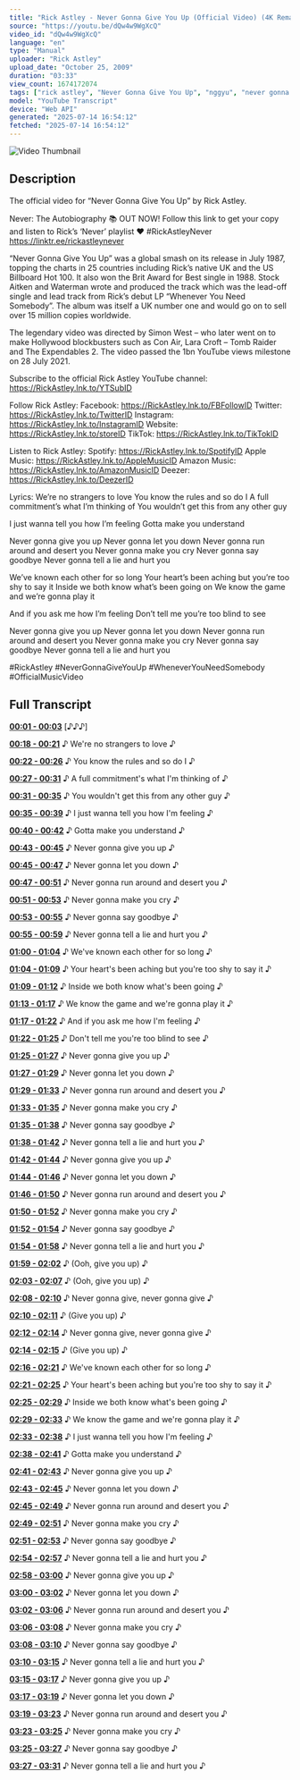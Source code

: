 ```yaml
---
title: "Rick Astley - Never Gonna Give You Up (Official Video) (4K Remaster)"
source: "https://youtu.be/dQw4w9WgXcQ"
video_id: "dQw4w9WgXcQ"
language: "en"
type: "Manual"
uploader: "Rick Astley"
upload_date: "October 25, 2009"
duration: "03:33"
view_count: 1674172074
tags: ["rick astley", "Never Gonna Give You Up", "nggyu", "never gonna give you up lyrics", "rick rolled", "Rick Roll", "rick astley official", "rickrolled", "Fortnite song", "Fortnite event", "Fortnite dance", "fortnite never gonna give you up", "rick roll", "rickrolling", "rick rolling", "never gonna give you up", "80s music", "rick astley new", "animated video", "rickroll", "meme songs", "never gonna give u up lyrics", "Rick Astley 2022", "never gonna let you down", "animated", "rick rolls 2022", "never gonna give you up karaoke"]
model: "YouTube Transcript"
device: "Web API"
generated: "2025-07-14 16:54:12"
fetched: "2025-07-14 16:54:12"
---
```


![Video Thumbnail](Thumbnails/dQw4w9WgXcQ_thumbnail.jpg)

## Description

The official video for “Never Gonna Give You Up” by Rick Astley. 

Never: The Autobiography 📚 OUT NOW! 
Follow this link to get your copy and listen to Rick’s ‘Never’ playlist ❤️ #RickAstleyNever
https://linktr.ee/rickastleynever

“Never Gonna Give You Up” was a global smash on its release in July 1987, topping the charts in 25 countries including Rick’s native UK and the US Billboard Hot 100.  It also won the Brit Award for Best single in 1988. Stock Aitken and Waterman wrote and produced the track which was the lead-off single and lead track from Rick’s debut LP “Whenever You Need Somebody”.  The album was itself a UK number one and would go on to sell over 15 million copies worldwide.

The legendary video was directed by Simon West – who later went on to make Hollywood blockbusters such as Con Air, Lara Croft – Tomb Raider and The Expendables 2.  The video passed the 1bn YouTube views milestone on 28 July 2021.

Subscribe to the official Rick Astley YouTube channel: https://RickAstley.lnk.to/YTSubID

Follow Rick Astley:
Facebook: https://RickAstley.lnk.to/FBFollowID 
Twitter: https://RickAstley.lnk.to/TwitterID 
Instagram: https://RickAstley.lnk.to/InstagramID 
Website: https://RickAstley.lnk.to/storeID 
TikTok: https://RickAstley.lnk.to/TikTokID

Listen to Rick Astley:
Spotify: https://RickAstley.lnk.to/SpotifyID 
Apple Music: https://RickAstley.lnk.to/AppleMusicID 
Amazon Music: https://RickAstley.lnk.to/AmazonMusicID 
Deezer: https://RickAstley.lnk.to/DeezerID 

Lyrics:
We’re no strangers to love
You know the rules and so do I
A full commitment’s what I’m thinking of
You wouldn’t get this from any other guy

I just wanna tell you how I’m feeling
Gotta make you understand

Never gonna give you up
Never gonna let you down
Never gonna run around and desert you
Never gonna make you cry
Never gonna say goodbye
Never gonna tell a lie and hurt you

We’ve known each other for so long
Your heart’s been aching but you’re too shy to say it
Inside we both know what’s been going on
We know the game and we’re gonna play it

And if you ask me how I’m feeling
Don’t tell me you’re too blind to see

Never gonna give you up
Never gonna let you down
Never gonna run around and desert you
Never gonna make you cry
Never gonna say goodbye
Never gonna tell a lie and hurt you

#RickAstley #NeverGonnaGiveYouUp #WheneverYouNeedSomebody #OfficialMusicVideo

## Full Transcript

**[00:01 - 00:03](https://youtu.be/dQw4w9WgXcQ&t=1s)** [♪♪♪]

**[00:18 - 00:21](https://youtu.be/dQw4w9WgXcQ&t=18s)** ♪ We're no strangers to love ♪

**[00:22 - 00:26](https://youtu.be/dQw4w9WgXcQ&t=22s)** ♪ You know the rules
and so do I ♪

**[00:27 - 00:31](https://youtu.be/dQw4w9WgXcQ&t=27s)** ♪ A full commitment's
what I'm thinking of ♪

**[00:31 - 00:35](https://youtu.be/dQw4w9WgXcQ&t=31s)** ♪ You wouldn't get this
from any other guy ♪

**[00:35 - 00:39](https://youtu.be/dQw4w9WgXcQ&t=35s)** ♪ I just wanna tell you
how I'm feeling ♪

**[00:40 - 00:42](https://youtu.be/dQw4w9WgXcQ&t=40s)** ♪ Gotta make you understand ♪

**[00:43 - 00:45](https://youtu.be/dQw4w9WgXcQ&t=43s)** ♪ Never gonna give you up ♪

**[00:45 - 00:47](https://youtu.be/dQw4w9WgXcQ&t=45s)** ♪ Never gonna let you down ♪

**[00:47 - 00:51](https://youtu.be/dQw4w9WgXcQ&t=47s)** ♪ Never gonna run around
and desert you ♪

**[00:51 - 00:53](https://youtu.be/dQw4w9WgXcQ&t=51s)** ♪ Never gonna make you cry ♪

**[00:53 - 00:55](https://youtu.be/dQw4w9WgXcQ&t=53s)** ♪ Never gonna say goodbye ♪

**[00:55 - 00:59](https://youtu.be/dQw4w9WgXcQ&t=55s)** ♪ Never gonna tell a lie
and hurt you ♪

**[01:00 - 01:04](https://youtu.be/dQw4w9WgXcQ&t=60s)** ♪ We've known each other
for so long ♪

**[01:04 - 01:09](https://youtu.be/dQw4w9WgXcQ&t=64s)** ♪ Your heart's been aching
but you're too shy to say it ♪

**[01:09 - 01:12](https://youtu.be/dQw4w9WgXcQ&t=69s)** ♪ Inside we both know
what's been going ♪

**[01:13 - 01:17](https://youtu.be/dQw4w9WgXcQ&t=73s)** ♪ We know the game
and we're gonna play it ♪

**[01:17 - 01:22](https://youtu.be/dQw4w9WgXcQ&t=77s)** ♪ And if you ask me
how I'm feeling ♪

**[01:22 - 01:25](https://youtu.be/dQw4w9WgXcQ&t=82s)** ♪ Don't tell me
you're too blind to see ♪

**[01:25 - 01:27](https://youtu.be/dQw4w9WgXcQ&t=85s)** ♪ Never gonna give you up ♪

**[01:27 - 01:29](https://youtu.be/dQw4w9WgXcQ&t=87s)** ♪ Never gonna let you down ♪

**[01:29 - 01:33](https://youtu.be/dQw4w9WgXcQ&t=89s)** ♪ Never gonna run around
and desert you ♪

**[01:33 - 01:35](https://youtu.be/dQw4w9WgXcQ&t=93s)** ♪ Never gonna make you cry ♪

**[01:35 - 01:38](https://youtu.be/dQw4w9WgXcQ&t=95s)** ♪ Never gonna say goodbye ♪

**[01:38 - 01:42](https://youtu.be/dQw4w9WgXcQ&t=98s)** ♪ Never gonna tell a lie
and hurt you ♪

**[01:42 - 01:44](https://youtu.be/dQw4w9WgXcQ&t=102s)** ♪ Never gonna give you up ♪

**[01:44 - 01:46](https://youtu.be/dQw4w9WgXcQ&t=104s)** ♪ Never gonna let you down ♪

**[01:46 - 01:50](https://youtu.be/dQw4w9WgXcQ&t=106s)** ♪ Never gonna run around
and desert you ♪

**[01:50 - 01:52](https://youtu.be/dQw4w9WgXcQ&t=110s)** ♪ Never gonna make you cry ♪

**[01:52 - 01:54](https://youtu.be/dQw4w9WgXcQ&t=112s)** ♪ Never gonna say goodbye ♪

**[01:54 - 01:58](https://youtu.be/dQw4w9WgXcQ&t=114s)** ♪ Never gonna tell a lie
and hurt you ♪

**[01:59 - 02:02](https://youtu.be/dQw4w9WgXcQ&t=119s)** ♪ (Ooh, give you up) ♪

**[02:03 - 02:07](https://youtu.be/dQw4w9WgXcQ&t=123s)** ♪ (Ooh, give you up) ♪

**[02:08 - 02:10](https://youtu.be/dQw4w9WgXcQ&t=128s)** ♪ Never gonna give,
never gonna give ♪

**[02:10 - 02:11](https://youtu.be/dQw4w9WgXcQ&t=130s)** ♪ (Give you up) ♪

**[02:12 - 02:14](https://youtu.be/dQw4w9WgXcQ&t=132s)** ♪ Never gonna give,
never gonna give ♪

**[02:14 - 02:15](https://youtu.be/dQw4w9WgXcQ&t=134s)** ♪ (Give you up) ♪

**[02:16 - 02:21](https://youtu.be/dQw4w9WgXcQ&t=136s)** ♪ We've known each other
for so long ♪

**[02:21 - 02:25](https://youtu.be/dQw4w9WgXcQ&t=141s)** ♪ Your heart's been aching
but you're too shy to say it ♪

**[02:25 - 02:29](https://youtu.be/dQw4w9WgXcQ&t=145s)** ♪ Inside we both know
what's been going ♪

**[02:29 - 02:33](https://youtu.be/dQw4w9WgXcQ&t=149s)** ♪ We know the game
and we're gonna play it ♪

**[02:33 - 02:38](https://youtu.be/dQw4w9WgXcQ&t=153s)** ♪ I just wanna tell you
how I'm feeling ♪

**[02:38 - 02:41](https://youtu.be/dQw4w9WgXcQ&t=158s)** ♪ Gotta make you understand ♪

**[02:41 - 02:43](https://youtu.be/dQw4w9WgXcQ&t=161s)** ♪ Never gonna give you up ♪

**[02:43 - 02:45](https://youtu.be/dQw4w9WgXcQ&t=163s)** ♪ Never gonna let you down ♪

**[02:45 - 02:49](https://youtu.be/dQw4w9WgXcQ&t=165s)** ♪ Never gonna run around
and desert you ♪

**[02:49 - 02:51](https://youtu.be/dQw4w9WgXcQ&t=169s)** ♪ Never gonna make you cry ♪

**[02:51 - 02:53](https://youtu.be/dQw4w9WgXcQ&t=171s)** ♪ Never gonna say goodbye ♪

**[02:54 - 02:57](https://youtu.be/dQw4w9WgXcQ&t=174s)** ♪ Never gonna tell a lie
and hurt you ♪

**[02:58 - 03:00](https://youtu.be/dQw4w9WgXcQ&t=178s)** ♪ Never gonna give you up ♪

**[03:00 - 03:02](https://youtu.be/dQw4w9WgXcQ&t=180s)** ♪ Never gonna let you down ♪

**[03:02 - 03:06](https://youtu.be/dQw4w9WgXcQ&t=182s)** ♪ Never gonna run around
and desert you ♪

**[03:06 - 03:08](https://youtu.be/dQw4w9WgXcQ&t=186s)** ♪ Never gonna make you cry ♪

**[03:08 - 03:10](https://youtu.be/dQw4w9WgXcQ&t=188s)** ♪ Never gonna say goodbye ♪

**[03:10 - 03:15](https://youtu.be/dQw4w9WgXcQ&t=190s)** ♪ Never gonna tell a lie
and hurt you ♪

**[03:15 - 03:17](https://youtu.be/dQw4w9WgXcQ&t=195s)** ♪ Never gonna give you up ♪

**[03:17 - 03:19](https://youtu.be/dQw4w9WgXcQ&t=197s)** ♪ Never gonna let you down ♪

**[03:19 - 03:23](https://youtu.be/dQw4w9WgXcQ&t=199s)** ♪ Never gonna run around
and desert you ♪

**[03:23 - 03:25](https://youtu.be/dQw4w9WgXcQ&t=203s)** ♪ Never gonna make you cry ♪

**[03:25 - 03:27](https://youtu.be/dQw4w9WgXcQ&t=205s)** ♪ Never gonna say goodbye ♪

**[03:27 - 03:31](https://youtu.be/dQw4w9WgXcQ&t=207s)** ♪ Never gonna tell a lie
and hurt you ♪
